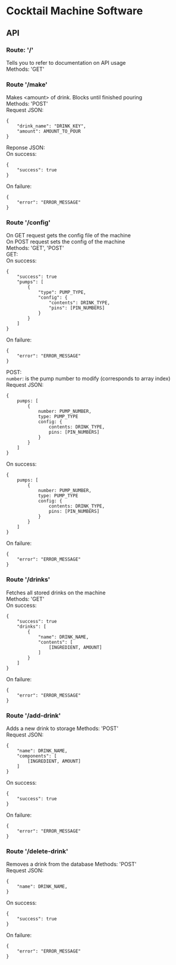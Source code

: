 # Cocktail Machine Software

## API

### Route: '/'
Tells you to refer to documentation on API usage</br>
Methods: 'GET'</br>

### Route '/make'
Makes \<amount> of drink. Blocks until finished pouring</br>
Methods: 'POST'</br>
Request JSON:
```
{
    "drink_name": "DRINK_KEY",
    "amount": AMOUNT_TO_POUR
}
```
Reponse JSON:</br>
On success:
```
{
    "success": true
}
```
On failure:</br>
```
{
    "error": "ERROR_MESSAGE"
}
```

### Route '/config'
On GET request gets the config file of the machine</br>
On POST request sets the config of the machine</br>
Methods: 'GET', 'POST'</br>
GET:</br>
On success:
```
{
    "success": true
    "pumps": [
        {
            "type": PUMP_TYPE,
            "config": {
                "contents": DRINK_TYPE,
                "pins": [PIN_NUMBERS]
            }
        }
    ]
}
```
On failure:
```
{
    "error": "ERROR_MESSAGE"
}
```
POST:</br>
`number`: is the pump number to modify (corresponds to array index)</br>
Request JSON:
```
{
    pumps: [
        {
            number: PUMP_NUMBER,
            type: PUMP_TYPE 
            config: {
                contents: DRINK_TYPE, 
                pins: [PIN_NUMBERS] 
            }
        }
    ]
}
```
On success:
```
{
    pumps: [
        {
            number: PUMP_NUMBER,
            type: PUMP_TYPE
            config: {
                contents: DRINK_TYPE,
                pins: [PIN_NUMBERS]
            }
        }
    ]
}
```
On failure:
```
{
    "error": "ERROR_MESSAGE"
}
```

### Route '/drinks'
Fetches all stored drinks on the machine</br>
Methods: 'GET'</br>
On success:
```
{
    "success": true
    "drinks": [
        {
            "name": DRINK_NAME,
            "contents": [
                [INGREDIENT, AMOUNT]
            ]
        }
    ]
}
```
On failure:
```
{
    "error": "ERROR_MESSAGE"
}
```

### Route '/add-drink'
Adds a new drink to storage
Methods: 'POST'</br>
Request JSON:
```
{
    "name": DRINK_NAME,
    "components": [
        [INGREDIENT, AMOUNT]
    ]
}
```

On success:
```
{
    "success": true
}
```
On failure:
```
{
    "error": "ERROR_MESSAGE"
}
```

### Route '/delete-drink'
Removes a drink from the database
Methods: 'POST'</br>
Request JSON:
```
{
    "name": DRINK_NAME,
}
```
On success:
```
{
    "success": true
}
```
On failure:
```
{
    "error": "ERROR_MESSAGE"
}
```
